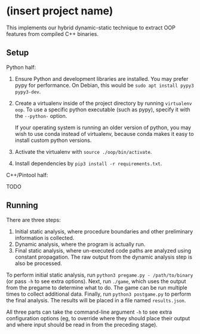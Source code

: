 # (insert project name)

This implements our hybrid dynamic-static technique to extract OOP features from compiled C++
binaries.

## Setup

Python half:

1. Ensure Python and development libraries are installed. You may prefer pypy for performance. On Debian, this would be `sudo apt install pypy3 pypy3-dev`.
2. Create a virtualenv inside of the project directory by running `virtualenv oop`. To use a specific python executable (such as pypy), specify it with the `--python-` option.

	If your operating system is running an older version of python, you may wish to use conda instead of virtualenv, because conda makes it easy to install custom python versions.
3. Activate the virtualenv with `source ./oop/bin/activate`.
4. Install dependencies by `pip3 install -r requirements.txt`.

C++/Pintool half:

TODO

## Running

There are three steps:

1. Initial static analysis, where procedure boundaries and other preliminary information is collected.
2. Dynamic analysis, where the program is actually run.
3. Final static analysis, where un-executed code paths are analyzed using constant propagation. The raw output from the dynamic analysis step is also be processed.

To perform initial static analysis, run `python3 pregame.py - /path/to/binary` (or pass `-h` to see
extra options). Next, run `./game`, which uses the output from the pregame to determine what to do.
The game can be run multiple times to collect additional data. Finally, run `python3 postgame.py` to
perform the final analysis. The results will be placed in a file named `results.json`.

All three parts can take the command-line argument `-h` to see extra configuration options (eg, to override where they should place their output and where input should be read in from the preceding stage).
